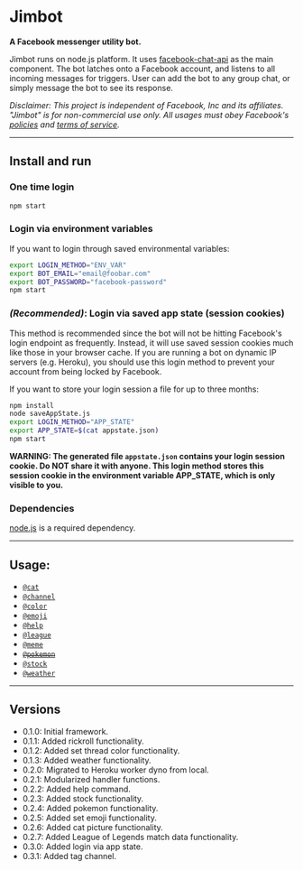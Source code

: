 # Jimbot
**A Facebook messenger utility bot.**

Jimbot runs on node.js platform. It uses [facebook-chat-api](https://github.com/Schmavery/facebook-chat-api) as the main component. The bot latches onto a Facebook account, and listens to all incoming messages for triggers. User can add the bot to any group chat, or simply message the bot to see its response.

*Disclaimer: This project is independent of Facebook, Inc and its affiliates. "Jimbot" is for non-commercial use only. All usages must obey Facebook's [policies](https://www.facebook.com/policies) and [terms of service](https://www.facebook.com/terms).*

-----------------------------------------------------------
## Install and run
### One time login
```bash
npm start
```

### Login via environment variables
If you want to login through saved environmental variables:
```bash
export LOGIN_METHOD="ENV_VAR"
export BOT_EMAIL="email@foobar.com"
export BOT_PASSWORD="facebook-password"
npm start
```

### *(Recommended)*: Login via saved app state (session cookies)

This method is recommended since the bot will not be hitting Facebook's login endpoint as frequently. Instead, it will use saved session cookies much like those in your browser cache. If you are running a bot on dynamic IP servers (e.g. Heroku), you should use this login method to prevent your account from being locked by Facebook.

If you want to store your login session a file for up to three months:
```bash
npm install
node saveAppState.js
export LOGIN_METHOD="APP_STATE"
export APP_STATE=$(cat appstate.json)
npm start
```
**WARNING: The generated file `appstate.json` contains your login session cookie. Do NOT share it with anyone.
This login method stores this session cookie in the environment variable APP_STATE, which is only visible to you.**

### Dependencies
[node.js](https://nodejs.org/en/) is a required dependency.

-----------------------------------------------------------
## Usage:
* [`@cat`](DOCS.md#cat)
* [`@channel`](DOCS.md#channel)
* [`@color`](DOCS.md#color)
* [`@emoji`](DOCS.md#emoji)
* [`@help`](DOCS.md#help)
* [`@league`](DOCS.md#league)
* [`@meme`](DOCS.md#meme)
* [~~`@pokemon`~~](DOCS.md#pokemon)
* [`@stock`](DOCS.md#stock)
* [`@weather`](DOCS.md#weather)

-----------------------------------------------------------
## Versions
- 0.1.0: Initial framework.
- 0.1.1: Added rickroll functionality.
- 0.1.2: Added set thread color functionality.
- 0.1.3: Added weather functionality.
- 0.2.0: Migrated to Heroku worker dyno from local.
- 0.2.1: Modularized handler functions.
- 0.2.2: Added help command.
- 0.2.3: Added stock functionality.
- 0.2.4: Added pokemon functionality.
- 0.2.5: Added set emoji functionality.
- 0.2.6: Added cat picture functionality.
- 0.2.7: Added League of Legends match data functionality.
- 0.3.0: Added login via app state.
- 0.3.1: Added tag channel.

